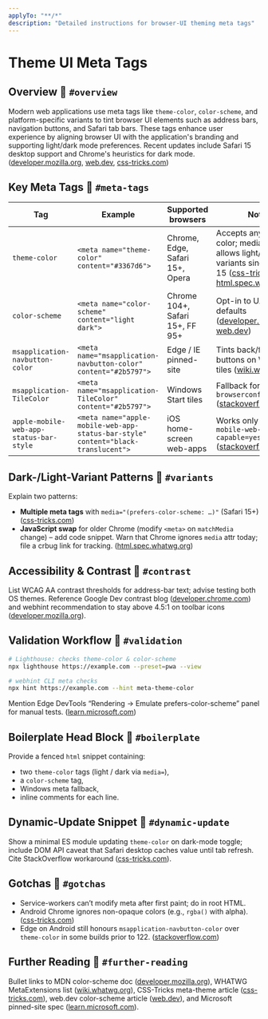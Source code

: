 ```yaml
---
applyTo: "**/*"
description: "Detailed instructions for browser-UI theming meta tags"
---
```


# Theme UI Meta Tags

## Overview 🔗 `#overview`
Modern web applications use meta tags like `theme-color`, `color-scheme`, and platform-specific variants to tint browser UI elements such as address bars, navigation buttons, and Safari tab bars. These tags enhance user experience by aligning browser UI with the application's branding and supporting light/dark mode preferences. Recent updates include Safari 15 desktop support and Chrome's heuristics for dark mode. ([developer.mozilla.org](https://developer.mozilla.org/en-US/docs/Web/HTML/Reference/Elements/meta/name/theme-color), [web.dev](https://web.dev/articles/color-scheme), [css-tricks.com](https://css-tricks.com/safari-15-new-ui-theme-colors-and-a-css-tricks-cameo))

## Key Meta Tags 🔗 `#meta-tags`
| Tag                                     | Example                                                                           | Supported browsers              | Notes                                                                                                                         |
| --------------------------------------- | --------------------------------------------------------------------------------- | ------------------------------- | ----------------------------------------------------------------------------------------------------------------------------- |
| `theme-color`                           | `<meta name="theme-color" content="#3367d6">`                                     | Chrome, Edge, Safari 15+, Opera | Accepts any CSS color; media attr allows light/dark variants since Safari 15 ([css-tricks.com](https://css-tricks.com/meta-theme-color-and-trickery), [html.spec.whatwg.org](https://html.spec.whatwg.org/multipage/semantics.html)) |
| `color-scheme`                          | `<meta name="color-scheme" content="light dark">`                                 | Chrome 104+, Safari 15+, FF 95+ | Opt-in to UA dark-UI defaults ([developer.mozilla.org](https://developer.mozilla.org/en-US/docs/Web/HTML/Reference/Elements/meta/name/color-scheme), [web.dev](https://web.dev/articles/color-scheme))                                                      |
| `msapplication-navbutton-color`         | `<meta name="msapplication-navbutton-color" content="#2b5797">`                   | Edge / IE pinned-site           | Tints back/forward buttons on Windows tiles ([wiki.whatwg.org](https://wiki.whatwg.org/wiki/MetaExtensions))                                                            |
| `msapplication-TileColor`               | `<meta name="msapplication-TileColor" content="#2b5797">`                         | Windows Start tiles             | Fallback for `browserconfig.xml` ([stackoverflow.com](https://stackoverflow.com/questions/33701823/chrome-mobile-color-bar-theme-color-meta-tag-not-working))                                                                     |
| `apple-mobile-web-app-status-bar-style` | `<meta name="apple-mobile-web-app-status-bar-style" content="black-translucent">` | iOS home-screen web-apps        | Works only if `apple-mobile-web-app-capable=yes` ([stackoverflow.com](https://stackoverflow.com/questions/33701823/chrome-mobile-color-bar-theme-color-meta-tag-not-working))                                                     |

## Dark-/Light-Variant Patterns 🔗 `#variants`
Explain two patterns:

* **Multiple meta tags** with `media="(prefers-color-scheme: …)"` (Safari 15+) ([css-tricks.com](https://css-tricks.com/safari-15-new-ui-theme-colors-and-a-css-tricks-cameo))
* **JavaScript swap** for older Chrome (modify `<meta>` on `matchMedia` change) – add code snippet.
  Warn that Chrome ignores `media` attr today; file a crbug link for tracking. ([html.spec.whatwg.org](https://html.spec.whatwg.org/multipage/semantics.html))

## Accessibility & Contrast 🔗 `#contrast`
List WCAG AA contrast thresholds for address-bar text; advise testing both OS themes.
Reference Google Dev contrast blog ([developer.chrome.com](https://developer.chrome.com/docs/css-ui/css-color-mix)) and webhint recommendation to stay above 4.5:1 on toolbar icons ([developer.mozilla.org](https://developer.mozilla.org/en-US/docs/Web/CSS/CSS_containment/Container_size_and_style_queries)).

## Validation Workflow 🔗 `#validation`
```bash
# Lighthouse: checks theme-color & color-scheme
npx lighthouse https://example.com --preset=pwa --view

# webhint CLI meta checks
npx hint https://example.com --hint meta-theme-color
```
Mention Edge DevTools “Rendering → Emulate prefers-color-scheme” panel for manual tests. ([learn.microsoft.com](https://learn.microsoft.com/en-us/microsoft-edge/devtools-guide-chromium/overview))

## Boilerplate Head Block 🔗 `#boilerplate`
Provide a fenced `html` snippet containing:

* two `theme-color` tags (light / dark via `media=`),
* a `color-scheme` tag,
* Windows meta fallback,
* inline comments for each line.

## Dynamic-Update Snippet 🔗 `#dynamic-update`
Show a minimal ES module updating `theme-color` on dark-mode toggle; include DOM API caveat that Safari desktop caches value until tab refresh. Cite StackOverflow workaround ([css-tricks.com](https://css-tricks.com/forums/topic/how-to-change-meta-theme-dynamically-with-css)).

## Gotchas 🔗 `#gotchas`
* Service-workers can’t modify meta after first paint; do in root HTML.
* Android Chrome ignores non-opaque colors (e.g., `rgba()` with alpha). ([css-tricks.com](https://css-tricks.com/meta-theme-color-and-trickery))
* Edge on Android still honours `msapplication-navbutton-color` over `theme-color` in some builds prior to 122. ([stackoverflow.com](https://stackoverflow.com/questions/33701823/chrome-mobile-color-bar-theme-color-meta-tag-not-working))

## Further Reading 🔗 `#further-reading`
Bullet links to MDN color-scheme doc ([developer.mozilla.org](https://developer.mozilla.org/en-US/docs/Web/HTML/Reference/Elements/meta/name/color-scheme)), WHATWG MetaExtensions list ([wiki.whatwg.org](https://wiki.whatwg.org/wiki/MetaExtensions)), CSS-Tricks meta-theme article ([css-tricks.com](https://css-tricks.com/meta-theme-color-and-trickery)), web.dev color-scheme article ([web.dev](https://web.dev/articles/color-scheme)), and Microsoft pinned-site spec ([learn.microsoft.com](https://learn.microsoft.com/en-us/microsoft-edge/devtools-guide-chromium/overview)).
